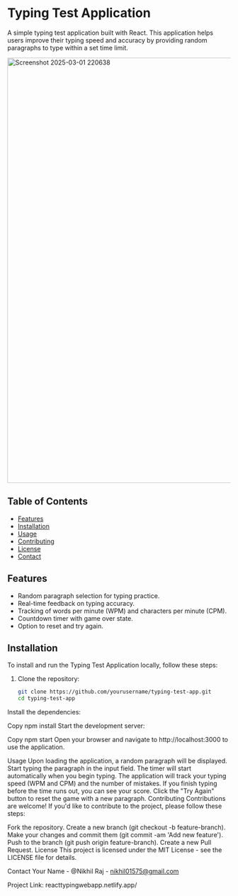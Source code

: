 # Typing Test Application

A simple typing test application built with React. This application helps users improve their typing speed and accuracy by providing random paragraphs to type within a set time limit.


<img width="959" alt="Screenshot 2025-03-01 220638" src="https://github.com/user-attachments/assets/89e95d7a-b1ab-4bfc-b490-06e087f4969b" />

## Table of Contents

- [Features](#features)
- [Installation](#installation)
- [Usage](#usage)
- [Contributing](#contributing)
- [License](#license)
- [Contact](#contact)

## Features

- Random paragraph selection for typing practice.
- Real-time feedback on typing accuracy.
- Tracking of words per minute (WPM) and characters per minute (CPM).
- Countdown timer with game over state.
- Option to reset and try again.

## Installation

To install and run the Typing Test Application locally, follow these steps:

1. Clone the repository:

   ```bash
   git clone https://github.com/yourusername/typing-test-app.git
   cd typing-test-app
Install the dependencies:

Copy
npm install
Start the development server:

Copy
npm start
Open your browser and navigate to http://localhost:3000 to use the application.

Usage
Upon loading the application, a random paragraph will be displayed.
Start typing the paragraph in the input field.
The timer will start automatically when you begin typing.
The application will track your typing speed (WPM and CPM) and the number of mistakes.
If you finish typing before the time runs out, you can see your score.
Click the "Try Again" button to reset the game with a new paragraph.
Contributing
Contributions are welcome! If you'd like to contribute to the project, please follow these steps:

Fork the repository.
Create a new branch (git checkout -b feature-branch).
Make your changes and commit them (git commit -am 'Add new feature').
Push to the branch (git push origin feature-branch).
Create a new Pull Request.
License
This project is licensed under the MIT License - see the LICENSE file for details.

Contact
Your Name - @Nikhil Raj - nikhil01575@gmail.com

Project Link: reacttypingwebapp.netlify.app/
